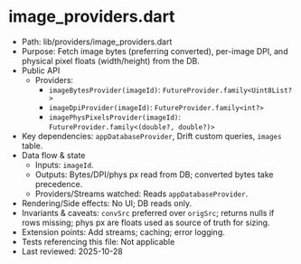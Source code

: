 # image_providers.dart

- Path: lib/providers/image_providers.dart
- Purpose: Fetch image bytes (preferring converted), per-image DPI, and physical pixel floats (width/height) from the DB.
- Public API
  - Providers:
    - `imageBytesProvider(imageId)`: `FutureProvider.family<Uint8List?>`
    - `imageDpiProvider(imageId)`: `FutureProvider.family<int?>`
    - `imagePhysPixelsProvider(imageId)`: `FutureProvider.family<(double?, double?)>`
- Key dependencies: `appDatabaseProvider`, Drift custom queries, `images` table.
- Data flow & state
  - Inputs: `imageId`.
  - Outputs: Bytes/DPI/phys px read from DB; converted bytes take precedence.
  - Providers/Streams watched: Reads `appDatabaseProvider`.
- Rendering/Side effects: No UI; DB reads only.
- Invariants & caveats: `convSrc` preferred over `origSrc`; returns nulls if rows missing; phys px are floats used as source of truth for sizing.
- Extension points: Add streams; caching; error logging.
- Tests referencing this file: Not applicable
- Last reviewed: 2025-10-28
